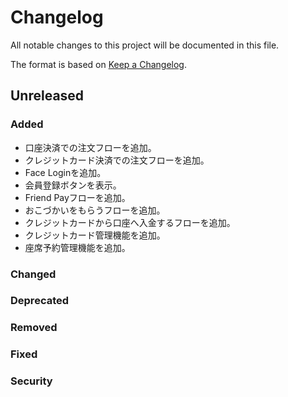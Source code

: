 # Changelog

All notable changes to this project will be documented in this file.

The format is based on [Keep a Changelog](http://keepachangelog.com/).

## Unreleased

### Added

- 口座決済での注文フローを追加。
- クレジットカード決済での注文フローを追加。
- Face Loginを追加。
- 会員登録ボタンを表示。
- Friend Payフローを追加。
- おこづかいをもらうフローを追加。
- クレジットカードから口座へ入金するフローを追加。
- クレジットカード管理機能を追加。
- 座席予約管理機能を追加。

### Changed

### Deprecated

### Removed

### Fixed

### Security
